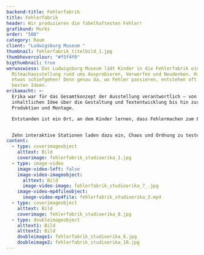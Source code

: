 ```yaml
---
backend-title: Fehlerfabrik
title: Fehlerfabrik
header: Wir produzieren die fabelhaftesten Fehler!
grafikund: Murks
order: "500"
category: Raum
client: "Ludwigsburg Museum "
thumbnail: fehlerfabrik_titelbild_1.jpg
thumbhovercolour: "#f5f4f0"
bigthumbnail: true
werwaswieso: Das Ludwigsburg Museum lädt Kinder in die Fehlerfabrik ein – eine
  Mitmachausstellung rund ums Ausprobieren, Verwerfen und Neudenken. Hier darf
  etwas schiefgehen! Denn genau da, wo Fehler passieren, entstehen oft die
  besten Ideen.
erikamacht: >-
  Erika war für das Gesamtkonzept der Ausstellung verantwortlich – von der
  inhaltlichen Idee über die Gestaltung und Textentwicklung bis hin zur
  Produktion und Montage.

  Entstanden ist ein Ort, an dem Kinder lernen, dass Fehlermachen zum Erfinden dazugehört – und dass man manchmal einfach den Mut braucht, nochmal von vorn anzufangen.


  Zehn interaktive Stationen laden dazu ein, Chaos und Ordnung zu testen, eigene Regeln zu erfinden und den Mut zum Weitermachen zu entdecken: Blumenbeete neu bestücken, Türme mit verrückten Regeln bauen, mit einem Roboter tanzen, den Weg durch den Pups-Parcours finden, Neues aus Kaputtem zusammensetzen, am Fließband Fantasietiere herstellen, blind Bilder kleben oder Entschuldigungen stempeln – überall darf probiert, getüftelt und gelacht werden.
content:
  - type: coverimageobject
    alttext: Bild
    coverimage: fehlerfabrik_studioerika_1.jpg
  - type: image-video
    image-video-left: false
    image-video-imageobject:
      alttext: Bild
      image-video-image: fehlerfabrik_studioerika_7_.jpg
    image-video-mp4fileobject:
      image-video-mp4file: fehlerfabrik_studioerika_2.mp4
  - type: coverimageobject
    alttext: Bild
    coverimage: fehlerfabrik_studioerika_8.jpg
  - type: doubleimageobject
    alttext1: Bild
    alttext2: Bild
    doubleimage1: fehlerfabrik_studioerika_6.jpg
    doubleimage2: fehlerfabrik_studioerika_10.jpg
---
```

